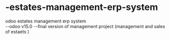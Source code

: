 # -estates-management-erp-system
odoo  estates management erp system</br>
--odoo v15.0
--final version of management project (management and sales of estaets )

